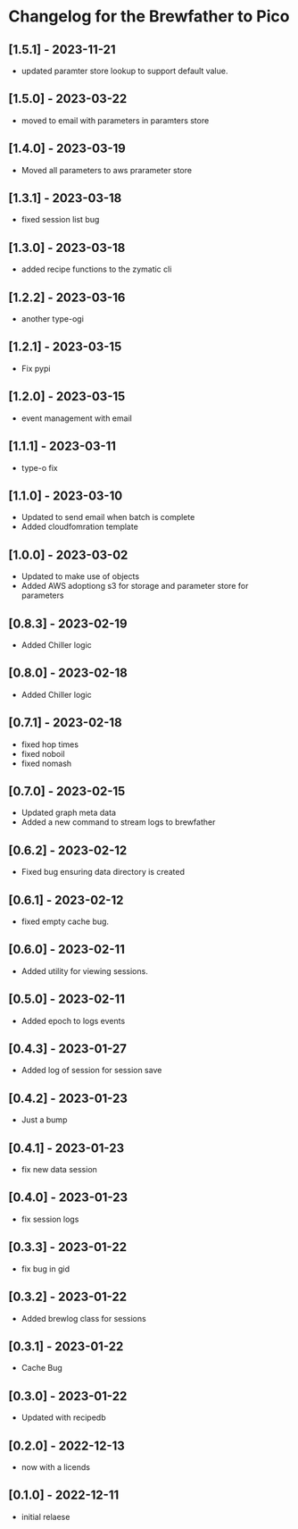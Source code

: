 # Changelog for the Brewfather to Pico

## [1.5.1] - 2023-11-21
- updated paramter store lookup to support default value.

## [1.5.0] - 2023-03-22
- moved to email with parameters in paramters store

## [1.4.0] - 2023-03-19
- Moved all parameters to aws prarameter store

## [1.3.1] - 2023-03-18
- fixed session list bug

## [1.3.0] - 2023-03-18
- added recipe functions to the zymatic cli

## [1.2.2] - 2023-03-16
- another type-ogi

## [1.2.1] - 2023-03-15
- Fix pypi

## [1.2.0] - 2023-03-15
- event management with email

## [1.1.1] - 2023-03-11
- type-o fix

## [1.1.0] - 2023-03-10
- Updated to send email when batch is complete
- Added cloudfomration template

## [1.0.0] - 2023-03-02
- Updated to make use of objects
- Added AWS adoptiong s3 for storage and parameter store for parameters

## [0.8.3] - 2023-02-19
- Added Chiller logic

## [0.8.0] - 2023-02-18
- Added Chiller logic

## [0.7.1] - 2023-02-18
- fixed hop times
- fixed noboil
- fixed nomash

## [0.7.0] - 2023-02-15
- Updated graph meta data
- Added a new command to stream logs to brewfather

## [0.6.2] - 2023-02-12
- Fixed bug ensuring data directory is created

## [0.6.1] - 2023-02-12
- fixed empty cache bug.

## [0.6.0] - 2023-02-11
- Added utility for viewing sessions.

## [0.5.0] - 2023-02-11
- Added epoch to logs events

## [0.4.3] - 2023-01-27
- Added log of session for session save

## [0.4.2] - 2023-01-23
- Just a bump

## [0.4.1] - 2023-01-23
- fix new data session

## [0.4.0] - 2023-01-23
- fix session logs

## [0.3.3] - 2023-01-22
- fix bug in gid

## [0.3.2] - 2023-01-22
- Added brewlog class for sessions

## [0.3.1] - 2023-01-22
- Cache Bug

## [0.3.0] - 2023-01-22
- Updated with recipedb

## [0.2.0] - 2022-12-13
- now with a licends

## [0.1.0] - 2022-12-11
- initial relaese
